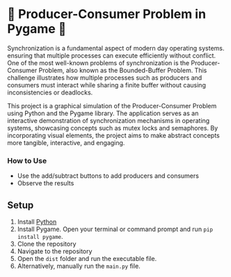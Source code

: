 # 🍔 Producer-Consumer Problem in Pygame 🍴
Synchronization is a fundamental aspect of modern day operating systems. ensuring that multiple processes can execute efficiently without conflict. One of the most well-known problems of synchronization is the Producer-Consumer Problem, also known as the Bounded-Buffer Problem. This challenge illustrates how multiple processes such as producers and consumers must interact while sharing a finite buffer without causing inconsistencies or deadlocks.

This project is a graphical simulation of the Producer-Consumer Problem using Python and the Pygame library. The application serves as an interactive demonstration of synchronization mechanisms in operating systems, showcasing concepts such as mutex locks and semaphores. By incorporating visual elements, the project aims to make abstract concepts more tangible, interactive, and engaging.

### How to Use
- Use the add/subtract buttons to add producers and consumers
- Observe the results

## Setup
1. Install [Python](https://www.python.org/downloads/)
2. Install Pygame. Open your terminal or command prompt and run `pip install pygame`.
3. Clone the repository
4. Navigate to the repository
5. Open the `dist` folder and run the executable file.
6. Alternatively, manually run the `main.py` file.
